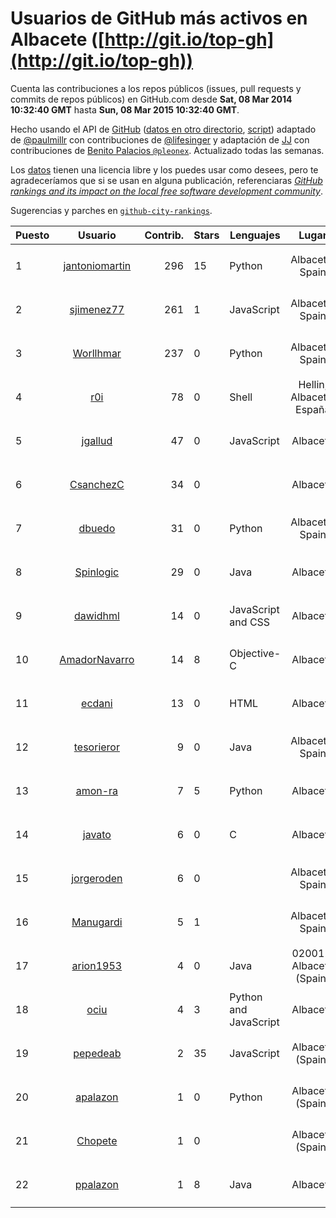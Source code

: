 # Usuarios de GitHub más activos en Albacete ([http://git.io/top-gh](http://git.io/top-gh))



  Cuenta las contribuciones a los repos públicos (issues, pull requests y commits de repos públicos) en GitHub.com desde  **Sat, 08 Mar 2014 10:32:40 GMT** hasta **Sun, 08 Mar 2015 10:32:40 GMT**.

  Hecho usando el API de [GitHub](http://github.com) ([datos en otro directorio](https://github.com/JJ/top-github-users-data/tree/master/data), [script](https://github.com/JJ/top-github-users)) adaptado de [@paulmillr](https://github.com/paulmillr) con contribuciones de [@lifesinger](https://github.com/lifesinger) y adaptación de [JJ](http://jj.github.io) con contribuciones de [Benito Palacios `@pleonex`](http://github.com/pleonex). Actualizado todas las semanas.

  Los [datos](https://github.com/JJ/top-github-users-data/tree/master/data) tienen una licencia libre y los puedes usar como desees, pero te agradeceríamos que si se usan en alguna publicación, referenciaras [*GitHub rankings and its impact on the local free software development community*](https://thewinnower.com/papers/github-rankings-and-its-impact-on-the-local-free-software-development-community).

  Sugerencias y parches en [`github-city-rankings`](http://github.com/JJ/github-city-rankings).


| Puesto   |  Usuario  |Contrib.| Stars | Lenguajes   |      Lugar      |  Avatar  |
|----------|:---------:|-------:|-------|-------------|:---------------:|----------|
| 1 | [jantoniomartin](https://github.com/jantoniomartin) | 296 | 15 | Python | Albacete, Spain | <img src='https://avatars1.githubusercontent.com/u/439759?v=3&s=64' width='64' height='64' title='Jose Antonio Martin Prieto'> |
| 2 | [sjimenez77](https://github.com/sjimenez77) | 261 | 1 | JavaScript | Albacete, Spain | <img src='https://avatars3.githubusercontent.com/u/2870004?v=3&s=64' width='64' height='64' title='Santos Jiménez Linares'> |
| 3 | [Worllhmar](https://github.com/Worllhmar) | 237 | 0 | Python | Albacete, Spain | <img src='https://avatars3.githubusercontent.com/u/5214869?v=3&s=64' width='64' height='64' title='Manuel'> |
| 4 | [r0i](https://github.com/r0i) | 78 | 0 | Shell | Hellin, Albacete, España | <img src='https://avatars2.githubusercontent.com/u/5457573?v=3&s=64' width='64' height='64' title='DarkSideTeam'> |
| 5 | [jgallud](https://github.com/jgallud) | 47 | 0 | JavaScript | Albacete | <img src='https://avatars0.githubusercontent.com/u/5364288?v=3&s=64' width='64' height='64' title='Jose A. Gallud'> |
| 6 | [CsanchezC](https://github.com/CsanchezC) | 34 | 0 |  | Albacete | <img src='https://avatars0.githubusercontent.com/u/8025600?v=3&s=64' width='64' height='64' title='Carlos Sánchez Cifuentes'> |
| 7 | [dbuedo](https://github.com/dbuedo) | 31 | 0 | Python | Albacete, Spain | <img src='https://avatars1.githubusercontent.com/u/5249948?v=3&s=64' width='64' height='64' title='David Buedo'> |
| 8 | [Spinlogic](https://github.com/Spinlogic) | 29 | 0 | Java | Albacete | <img src='https://avatars1.githubusercontent.com/u/5713270?v=3&s=64' width='64' height='64' title='Spinlogic'> |
| 9 | [dawidhml](https://github.com/dawidhml) | 14 | 0 | JavaScript and CSS | Albacete | <img src='https://avatars2.githubusercontent.com/u/2924981?v=3&s=64' width='64' height='64' title='David Muñoz'> |
| 10 | [AmadorNavarro](https://github.com/AmadorNavarro) | 14 | 8 | Objective-C | Albacete | <img src='https://avatars3.githubusercontent.com/u/2777799?v=3&s=64' width='64' height='64' title='Amador Navarro Lucas'> |
| 11 | [ecdani](https://github.com/ecdani) | 13 | 0 | HTML | Albacete | <img src='https://avatars2.githubusercontent.com/u/4211293?v=3&s=64' width='64' height='64' title='Dani'> |
| 12 | [tesorieror](https://github.com/tesorieror) | 9 | 0 | Java | Albacete, Spain | <img src='https://avatars3.githubusercontent.com/u/5547744?v=3&s=64' width='64' height='64' title='Ricardo Tesoriero'> |
| 13 | [amon-ra](https://github.com/amon-ra) | 7 | 5 | Python | Albacete | <img src='https://avatars2.githubusercontent.com/u/1049676?v=3&s=64' width='64' height='64' title='Juan Ramón'> |
| 14 | [javato](https://github.com/javato) | 6 | 0 | C | Albacete | <img src='https://avatars2.githubusercontent.com/u/8853295?v=3&s=64' width='64' height='64' title='Javier Roldán'> |
| 15 | [jorgeroden](https://github.com/jorgeroden) | 6 | 0 |  | Albacete, Spain | <img src='https://avatars0.githubusercontent.com/u/7198454?v=3&s=64' width='64' height='64' title=''> |
| 16 | [Manugardi](https://github.com/Manugardi) | 5 | 1 |  | Albacete, Spain | <img src='https://avatars1.githubusercontent.com/u/10785921?v=3&s=64' width='64' height='64' title='Manu'> |
| 17 | [arion1953](https://github.com/arion1953) | 4 | 0 | Java | 02001 - Albacete (Spain) | <img src='https://avatars1.githubusercontent.com/u/4731865?v=3&s=64' width='64' height='64' title='Jesus Valero Bleda'> |
| 18 | [ociu](https://github.com/ociu) | 4 | 3 | Python and JavaScript | Albacete | <img src='https://avatars3.githubusercontent.com/u/4182785?v=3&s=64' width='64' height='64' title='Oscar Ciudad'> |
| 19 | [pepedeab](https://github.com/pepedeab) | 2 | 35 | JavaScript | Albacete (Spain) | <img src='https://avatars3.githubusercontent.com/u/2886249?v=3&s=64' width='64' height='64' title='Jose Luis Cebrián Márquez'> |
| 20 | [apalazon](https://github.com/apalazon) | 1 | 0 | Python | Albacete (Spain) | <img src='https://avatars1.githubusercontent.com/u/4125887?v=3&s=64' width='64' height='64' title='Ángel Palazón Sánchez'> |
| 21 | [Chopete](https://github.com/Chopete) | 1 | 0 |  | Albacete (Spain) | <img src='https://avatars3.githubusercontent.com/u/10121520?v=3&s=64' width='64' height='64' title='Sergio Gomez Navarro'> |
| 22 | [ppalazon](https://github.com/ppalazon) | 1 | 8 | Java | Albacete | <img src='https://avatars3.githubusercontent.com/u/451795?v=3&s=64' width='64' height='64' title='Pablo Palazon'> |
